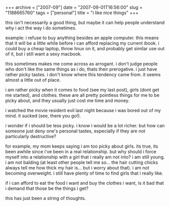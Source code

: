 +++
archive = ["2007-09"]
date = "2007-09-01T16:56:00"
slug = "1188665760"
tags = ["personal"]
title = "i like nice things"
+++

this isn't necessarily a good thing, but maybe it can help people
understand why i act the way i do sometimes.

example: i refuse to buy anything besides an apple computer. this means
that it will be a little while before i can afford replacing my current
ibook. i could buy a cheap laptop, throw linux on it, and probably get
similar use out of it, but i still want a sexy macbook.

this sometimes makes me come across as arrogant. i don't judge people who
don't like the same things as i do, thats their prerogative. i just have
rather picky tastes. i don't know where this tendency came from. it seems
almost a little out of place.

i am rather picky when it comes to food (see my last post), girls (dont
get me started), and clothes. these are all pretty pointless things for me
to be picky about, and they usually just cost me time and money.

i watched the movie resident evil last night because i was bored out of my
mind. it sucked (see, there you go!).

i wonder if i should be less picky. i know i would be a lot richer. but
how can someone just deny one's personal tastes, especially if they are
not particularly destructive?

for example, my mom keeps saying i am too picky about girls. its true, its
been awhile since i've been in a real relationship. but why should i force
myself into a relationship with a girl that i really am not into? i am
still young. i am not balding (at least other people tell me so... the
hair cutting chicks always tell me how thick my hair is... but i worry
about that). i am not becoming overweight. i still have plenty of time to
find girls that i really like.

if i can afford to eat the food i want and buy the clothes i want, is it
bad that i demand that those be the things i get?

this has just been a string of thoughts.

